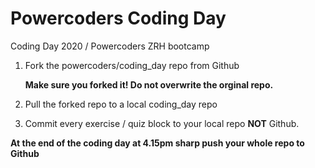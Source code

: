 # Powercoders Coding Day
Coding Day 2020 / Powercoders ZRH bootcamp

1. Fork the powercoders/coding_day repo from Github

   **Make sure you forked it! Do not overwrite the orginal repo.**

2. Pull the forked repo to a local coding_day repo

3. Commit every exercise / quiz block to your local repo **NOT** Github.


**At the end of the coding day at 4.15pm sharp push your whole repo to Github**
